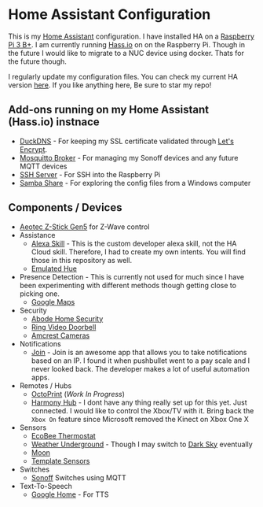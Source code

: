 # Home Assistant Configuration

This is my [Home Assistant](https://home-assistant.io/) configuration. I have installed HA on a [Raspberry Pi 3 B+](https://www.raspberrypi.org/products/raspberry-pi-3-model-b-plus/). I am currently running [Hass.io](https://www.home-assistant.io/hassio/installation/) on on the Raspberry Pi. Though in the future I would like to migrate to a NUC device using docker. Thats for the future though.

I regularly update my configuration files. You can check my current HA version [here](.HA_VERSION). If you like anything here, Be sure to star my repo!

## Add-ons running on my Home Assistant (Hass.io) instnace

* [DuckDNS](https://home-assistant.io/addons/duckdns/) - For keeping my SSL certificate validated through [Let's Encrypt](https://letsencrypt.org/).
* [Mosquitto Broker](https://home-assistant.io/addons/mosquitto/) - For managing my Sonoff devices and any future MQTT devices
* [SSH Server](https://home-assistant.io/addons/ssh/) - For SSH into the Raspberry Pi
* [Samba Share](https://home-assistant.io/addons/samba/) - For exploring the config files from a Windows computer

## Components / Devices

  * [Aeotec Z-Stick Gen5](https://www.amazon.com/dp/B00X0AWA6E/) for Z-Wave control
  * Assistance
    * [Alexa Skill](https://www.home-assistant.io/components/alexa/) - This is the custom developer alexa skill, not the HA Cloud skill. Therefore, I had to create my own intents. You will find those in this repository as well.
    * [Emulated Hue](https://www.home-assistant.io/components/emulated_hue/)
  * Presence Detection - This is currently not used for much since I have been experimenting with different methods though getting close to picking one.
    * [Google Maps](https://www.home-assistant.io/components/device_tracker.google_maps/)
  * Security
    * [Abode Home Security](https://home-assistant.io/components/alarm_control_panel.abode/)
    * [Ring Video Doorbell](https://home-assistant.io/components/ring/) 
    * [Amcrest Cameras](https://www.home-assistant.io/components/camera.amcrest/)
  * Notifications
    * [Join](https://www.home-assistant.io/components/joaoapps_join/) - Join is an awesome app that allows you to take notifications based on an IP. I found it when pushbullet went to a pay scale and I never looked back. The developer makes a lot of useful automation apps.
  * Remotes / Hubs
    * [OctoPrint](https://www.home-assistant.io/components/octoprint/) (_Work In Progress_)
    * [Harmony Hub](https://www.home-assistant.io/components/remote.harmony/) - I dont have any thing really set up for this yet. Just connected. I would like to control the Xbox/TV with it. Bring back the `Xbox On` feature since Microsoft removed the Kinect on Xbox One X
  * Sensors
    * [EcoBee Thermostat](https://www.home-assistant.io/components/ecobee/)
    * [Weather Underground](https://www.home-assistant.io/components/sensor.wunderground/) - Though I may switch to [Dark Sky](https://www.home-assistant.io/components/weather.darksky/) eventually
    * [Moon](https://www.home-assistant.io/components/sensor.moon/)
    * [Template Sensors](https://www.home-assistant.io/components/sensor.template/)
  * Switches
    * [Sonoff](https://sonoff.itead.cc/en/) Switches using MQTT
  * Text-To-Speech
    * [Google Home](https://www.home-assistant.io/components/tts.google/) - For TTS
    